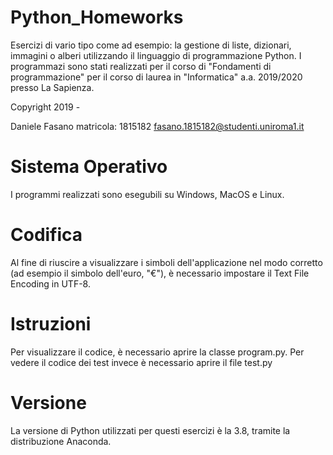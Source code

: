 # Python_Homeworks
Esercizi di vario tipo come ad esempio: la gestione di liste, dizionari, immagini o alberi utilizzando il linguaggio di programmazione Python. I programmazi sono stati realizzati per il corso di "Fondamenti di programmazione" per il corso di laurea in "Informatica" a.a. 2019/2020 presso La Sapienza.

Copyright 2019 -    

Daniele Fasano matricola: 1815182 <fasano.1815182@studenti.uniroma1.it>

Sistema Operativo
=========
I programmi realizzati sono esegubili su Windows, MacOS e Linux.

Codifica
=========
Al fine di riuscire a visualizzare i simboli dell'applicazione nel modo corretto (ad esempio il simbolo dell'euro, "€"), è necessario impostare il Text File Encoding in UTF-8.

Istruzioni
=========
Per visualizzare il codice, è necessario aprire la classe program.py. Per vedere il codice dei test invece è necessario aprire il file test.py

Versione
=========
La versione di Python utilizzati per questi esercizi è la 3.8, tramite la distribuzione Anaconda.

